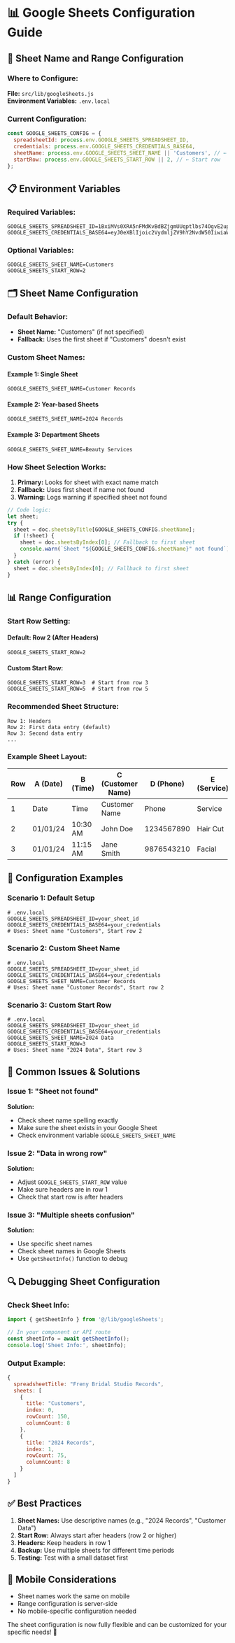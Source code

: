 # 📊 Google Sheets Configuration Guide

## 🔧 **Sheet Name and Range Configuration**

### **Where to Configure:**

**File:** `src/lib/googleSheets.js`  
**Environment Variables:** `.env.local`

### **Current Configuration:**

```javascript
const GOOGLE_SHEETS_CONFIG = {
  spreadsheetId: process.env.GOOGLE_SHEETS_SPREADSHEET_ID,
  credentials: process.env.GOOGLE_SHEETS_CREDENTIALS_BASE64,
  sheetName: process.env.GOOGLE_SHEETS_SHEET_NAME || 'Customers', // ← Sheet name
  startRow: process.env.GOOGLE_SHEETS_START_ROW || 2, // ← Start row
};
```

## 📋 **Environment Variables**

### **Required Variables:**
```env
GOOGLE_SHEETS_SPREADSHEET_ID=1BxiMVs0XRA5nFMdKvBdBZjgmUUqptlbs74OgvE2upms
GOOGLE_SHEETS_CREDENTIALS_BASE64=eyJ0eXBlIjoic2VydmljZV9hY2NvdW50IiwiaWF0IjoxNjM...
```

### **Optional Variables:**
```env
GOOGLE_SHEETS_SHEET_NAME=Customers
GOOGLE_SHEETS_START_ROW=2
```

## 🗂️ **Sheet Name Configuration**

### **Default Behavior:**
- **Sheet Name:** "Customers" (if not specified)
- **Fallback:** Uses the first sheet if "Customers" doesn't exist

### **Custom Sheet Names:**

#### **Example 1: Single Sheet**
```env
GOOGLE_SHEETS_SHEET_NAME=Customer Records
```

#### **Example 2: Year-based Sheets**
```env
GOOGLE_SHEETS_SHEET_NAME=2024 Records
```

#### **Example 3: Department Sheets**
```env
GOOGLE_SHEETS_SHEET_NAME=Beauty Services
```

### **How Sheet Selection Works:**

1. **Primary:** Looks for sheet with exact name match
2. **Fallback:** Uses first sheet if name not found
3. **Warning:** Logs warning if specified sheet not found

```javascript
// Code logic:
let sheet;
try {
  sheet = doc.sheetsByTitle[GOOGLE_SHEETS_CONFIG.sheetName];
  if (!sheet) {
    sheet = doc.sheetsByIndex[0]; // Fallback to first sheet
    console.warn(`Sheet "${GOOGLE_SHEETS_CONFIG.sheetName}" not found`);
  }
} catch (error) {
  sheet = doc.sheetsByIndex[0]; // Fallback to first sheet
}
```

## 📊 **Range Configuration**

### **Start Row Setting:**

#### **Default: Row 2 (After Headers)**
```env
GOOGLE_SHEETS_START_ROW=2
```

#### **Custom Start Row:**
```env
GOOGLE_SHEETS_START_ROW=3  # Start from row 3
GOOGLE_SHEETS_START_ROW=5  # Start from row 5
```

### **Recommended Sheet Structure:**

```
Row 1: Headers
Row 2: First data entry (default)
Row 3: Second data entry
...
```

### **Example Sheet Layout:**

| Row | A (Date) | B (Time) | C (Customer Name) | D (Phone) | E (Service) | F (Amount) | G (Payment) | H (Created) |
|-----|----------|----------|-------------------|-----------|-------------|------------|-------------|-------------|
| 1   | Date     | Time     | Customer Name      | Phone     | Service     | Amount     | Payment     | Created At  |
| 2   | 01/01/24 | 10:30 AM | John Doe           | 1234567890| Hair Cut    | ₹500       | Cash        | 2024-01-01  |
| 3   | 01/01/24 | 11:15 AM | Jane Smith         | 9876543210| Facial      | ₹800       | UPI         | 2024-01-01  |

## 🔧 **Configuration Examples**

### **Scenario 1: Default Setup**
```env
# .env.local
GOOGLE_SHEETS_SPREADSHEET_ID=your_sheet_id
GOOGLE_SHEETS_CREDENTIALS_BASE64=your_credentials
# Uses: Sheet name "Customers", Start row 2
```

### **Scenario 2: Custom Sheet Name**
```env
# .env.local
GOOGLE_SHEETS_SPREADSHEET_ID=your_sheet_id
GOOGLE_SHEETS_CREDENTIALS_BASE64=your_credentials
GOOGLE_SHEETS_SHEET_NAME=Customer Records
# Uses: Sheet name "Customer Records", Start row 2
```

### **Scenario 3: Custom Start Row**
```env
# .env.local
GOOGLE_SHEETS_SPREADSHEET_ID=your_sheet_id
GOOGLE_SHEETS_CREDENTIALS_BASE64=your_credentials
GOOGLE_SHEETS_SHEET_NAME=2024 Data
GOOGLE_SHEETS_START_ROW=3
# Uses: Sheet name "2024 Data", Start row 3
```

## 🚨 **Common Issues & Solutions**

### **Issue 1: "Sheet not found"**
**Solution:** 
- Check sheet name spelling exactly
- Make sure the sheet exists in your Google Sheet
- Check environment variable `GOOGLE_SHEETS_SHEET_NAME`

### **Issue 2: "Data in wrong row"**
**Solution:**
- Adjust `GOOGLE_SHEETS_START_ROW` value
- Make sure headers are in row 1
- Check that start row is after headers

### **Issue 3: "Multiple sheets confusion"**
**Solution:**
- Use specific sheet names
- Check sheet names in Google Sheets
- Use `getSheetInfo()` function to debug

## 🔍 **Debugging Sheet Configuration**

### **Check Sheet Info:**
```javascript
import { getSheetInfo } from '@/lib/googleSheets';

// In your component or API route
const sheetInfo = await getSheetInfo();
console.log('Sheet Info:', sheetInfo);
```

### **Output Example:**
```javascript
{
  spreadsheetTitle: "Freny Bridal Studio Records",
  sheets: [
    {
      title: "Customers",
      index: 0,
      rowCount: 150,
      columnCount: 8
    },
    {
      title: "2024 Records",
      index: 1,
      rowCount: 75,
      columnCount: 8
    }
  ]
}
```

## ✅ **Best Practices**

1. **Sheet Names:** Use descriptive names (e.g., "2024 Records", "Customer Data")
2. **Start Row:** Always start after headers (row 2 or higher)
3. **Headers:** Keep headers in row 1
4. **Backup:** Use multiple sheets for different time periods
5. **Testing:** Test with a small dataset first

## 📱 **Mobile Considerations**

- Sheet names work the same on mobile
- Range configuration is server-side
- No mobile-specific configuration needed

The sheet configuration is now fully flexible and can be customized for your specific needs! 🎉 
